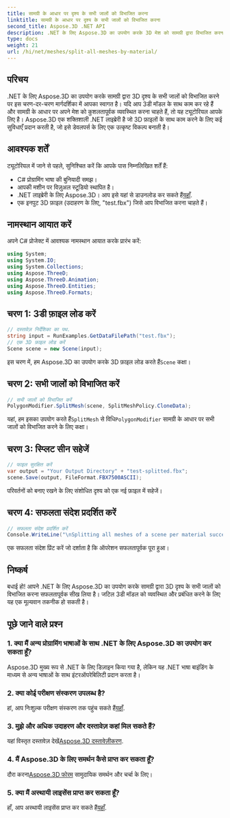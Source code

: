 ```yaml
---
title: सामग्री के आधार पर दृश्य के सभी जालों को विभाजित करना
linktitle: सामग्री के आधार पर दृश्य के सभी जालों को विभाजित करना
second_title: Aspose.3D .NET API
description: .NET के लिए Aspose.3D का उपयोग करके 3D मेश को सामग्री द्वारा विभाजित करना सीखें। 3डी मॉडल के कुशल संगठन और प्रबंधन के लिए हमारी चरण-दर-चरण मार्गदर्शिका का पालन करें।
type: docs
weight: 21
url: /hi/net/meshes/split-all-meshes-by-material/
---
```

## परिचय
.NET के लिए Aspose.3D का उपयोग करके सामग्री द्वारा 3D दृश्य के सभी जालों को विभाजित करने पर इस चरण-दर-चरण मार्गदर्शिका में आपका स्वागत है। यदि आप 3डी मॉडल के साथ काम कर रहे हैं और सामग्री के आधार पर अपने मेश को कुशलतापूर्वक व्यवस्थित करना चाहते हैं, तो यह ट्यूटोरियल आपके लिए है। Aspose.3D एक शक्तिशाली .NET लाइब्रेरी है जो 3D फ़ाइलों के साथ काम करने के लिए कई सुविधाएँ प्रदान करती है, जो इसे डेवलपर्स के लिए एक उत्कृष्ट विकल्प बनाती है।
## आवश्यक शर्तें
ट्यूटोरियल में जाने से पहले, सुनिश्चित करें कि आपके पास निम्नलिखित शर्तें हैं:
- C# प्रोग्रामिंग भाषा की बुनियादी समझ।
- आपकी मशीन पर विज़ुअल स्टूडियो स्थापित है।
-  .NET लाइब्रेरी के लिए Aspose.3D। आप इसे यहां से डाउनलोड कर सकते हैं[यहाँ](https://releases.aspose.com/3d/net/).
- एक इनपुट 3D फ़ाइल (उदाहरण के लिए, "test.fbx") जिसे आप विभाजित करना चाहते हैं।
## नामस्थान आयात करें
अपने C# प्रोजेक्ट में आवश्यक नामस्थान आयात करके प्रारंभ करें:
```csharp
using System;
using System.IO;
using System.Collections;
using Aspose.ThreeD;
using Aspose.ThreeD.Animation;
using Aspose.ThreeD.Entities;
using Aspose.ThreeD.Formats;
```
## चरण 1: 3डी फ़ाइल लोड करें
```csharp
// दस्तावेज़ निर्देशिका का पथ.
string input = RunExamples.GetDataFilePath("test.fbx");
// एक 3D फ़ाइल लोड करें
Scene scene = new Scene(input);
```
 इस चरण में, हम Aspose.3D का उपयोग करके 3D फ़ाइल लोड करते हैं`Scene` कक्षा।
## चरण 2: सभी जालों को विभाजित करें
```csharp
// सभी जालों को विभाजित करें
PolygonModifier.SplitMesh(scene, SplitMeshPolicy.CloneData);
```
 यहां, हम इसका उपयोग करते हैं`SplitMesh` से विधि`PolygonModifier` सामग्री के आधार पर सभी जालों को विभाजित करने के लिए कक्षा।
## चरण 3: स्प्लिट सीन सहेजें
```csharp
// फाइल सुरक्षित करें
var output = "Your Output Directory" + "test-splitted.fbx";
scene.Save(output, FileFormat.FBX7500ASCII);
```
परिवर्तनों को बनाए रखने के लिए संशोधित दृश्य को एक नई फ़ाइल में सहेजें।
## चरण 4: सफलता संदेश प्रदर्शित करें
```csharp
// सफलता संदेश प्रदर्शित करें
Console.WriteLine("\nSplitting all meshes of a scene per material successfully.\nFile saved at " + output);
```
एक सफलता संदेश प्रिंट करें जो दर्शाता है कि ऑपरेशन सफलतापूर्वक पूरा हुआ।
## निष्कर्ष
बधाई हो! आपने .NET के लिए Aspose.3D का उपयोग करके सामग्री द्वारा 3D दृश्य के सभी जालों को विभाजित करना सफलतापूर्वक सीख लिया है। जटिल 3डी मॉडल को व्यवस्थित और प्रबंधित करने के लिए यह एक मूल्यवान तकनीक हो सकती है।
## पूछे जाने वाले प्रश्न
### 1. क्या मैं अन्य प्रोग्रामिंग भाषाओं के साथ .NET के लिए Aspose.3D का उपयोग कर सकता हूँ?
Aspose.3D मुख्य रूप से .NET के लिए डिज़ाइन किया गया है, लेकिन यह .NET भाषा बाइंडिंग के माध्यम से अन्य भाषाओं के साथ इंटरऑपरेबिलिटी प्रदान करता है।
### 2. क्या कोई परीक्षण संस्करण उपलब्ध है?
 हां, आप निःशुल्क परीक्षण संस्करण तक पहुंच सकते हैं[यहाँ](https://releases.aspose.com/).
### 3. मुझे और अधिक उदाहरण और दस्तावेज़ कहां मिल सकते हैं?
 यहां विस्तृत दस्तावेज़ देखें[Aspose.3D दस्तावेज़ीकरण](https://reference.aspose.com/3d/net/).
### 4. मैं Aspose.3D के लिए समर्थन कैसे प्राप्त कर सकता हूँ?
 दौरा करना[Aspose.3D फोरम](https://forum.aspose.com/c/3d/18) सामुदायिक समर्थन और चर्चा के लिए।
### 5. क्या मैं अस्थायी लाइसेंस प्राप्त कर सकता हूँ?
 हाँ, आप अस्थायी लाइसेंस प्राप्त कर सकते हैं[यहाँ](https://purchase.aspose.com/temporary-license/).